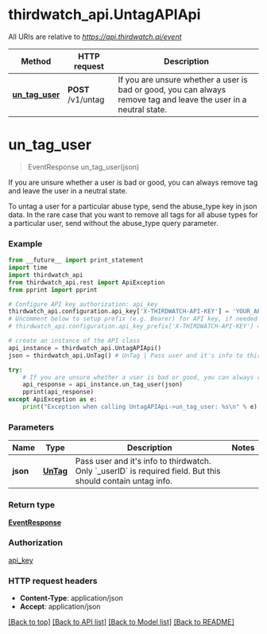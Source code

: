 # thirdwatch_api.UntagAPIApi

All URIs are relative to *https://api.thirdwatch.ai/event*

Method | HTTP request | Description
------------- | ------------- | -------------
[**un_tag_user**](UntagAPIApi.md#un_tag_user) | **POST** /v1/untag | If you are unsure whether a user is bad or good, you can always remove tag and leave the user in a neutral state.


# **un_tag_user**
> EventResponse un_tag_user(json)

If you are unsure whether a user is bad or good, you can always remove tag and leave the user in a neutral state.

To untag a user for a particular abuse type, send the abuse_type key in json data. In the rare case that you want to remove all tags for all abuse types for a particular user, send without the abuse_type query parameter. 

### Example 
```python
from __future__ import print_statement
import time
import thirdwatch_api
from thirdwatch_api.rest import ApiException
from pprint import pprint

# Configure API key authorization: api_key
thirdwatch_api.configuration.api_key['X-THIRDWATCH-API-KEY'] = 'YOUR_API_KEY'
# Uncomment below to setup prefix (e.g. Bearer) for API key, if needed
# thirdwatch_api.configuration.api_key_prefix['X-THIRDWATCH-API-KEY'] = 'Bearer'

# create an instance of the API class
api_instance = thirdwatch_api.UntagAPIApi()
json = thirdwatch_api.UnTag() # UnTag | Pass user and it's info to thirdwatch. Only `_userID` is required field. But this should contain untag info.

try: 
    # If you are unsure whether a user is bad or good, you can always remove tag and leave the user in a neutral state.
    api_response = api_instance.un_tag_user(json)
    pprint(api_response)
except ApiException as e:
    print("Exception when calling UntagAPIApi->un_tag_user: %s\n" % e)
```

### Parameters

Name | Type | Description  | Notes
------------- | ------------- | ------------- | -------------
 **json** | [**UnTag**](UnTag.md)| Pass user and it&#39;s info to thirdwatch. Only &#x60;_userID&#x60; is required field. But this should contain untag info. | 

### Return type

[**EventResponse**](EventResponse.md)

### Authorization

[api_key](../README.md#api_key)

### HTTP request headers

 - **Content-Type**: application/json
 - **Accept**: application/json

[[Back to top]](#) [[Back to API list]](../README.md#documentation-for-api-endpoints) [[Back to Model list]](../README.md#documentation-for-models) [[Back to README]](../README.md)

